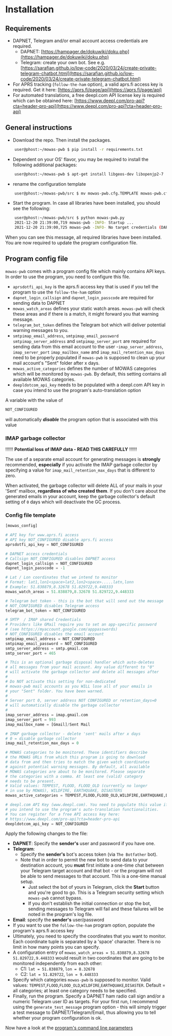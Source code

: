 # Installation

## Requirements

- DAPNET, Telegram and/or email account access credentials are required.
  - DAPNET: [https://hampager.de/dokuwiki/doku.php](https://hampager.de/dokuwiki/doku.php)
  - Telegram: create your own bot. See e.g. [https://sarafian.github.io/low-code/2020/03/24/create-private-telegram-chatbot.html](https://sarafian.github.io/low-code/2020/03/24/create-private-telegram-chatbot.html)
- For APRS tracking (``follow-the-ham`` option), a valid aprs.fi access key is required. Get it here: [https://aprs.fi/page/api](https://aprs.fi/page/api)
- For automated translations, a free deepl.com API license key is required which can be obtained here: [https://www.deepl.com/pro-api?cta=header-pro-api](https://www.deepl.com/pro-api?cta=header-pro-api)

## General instructions

- Download the repo. Then install the packages.

```bash
    user@phost:~/mowas-pwb $ pip install -r requirements.txt
```

- Dependent on your OS' flavor, you may be required to install the following additional packages:

```bash
    user@phost:~/mowas-pwb $ apt-get install libgeos-dev libopenjp2-7
```

- rename the configuration template

```bash
    user@phost:~/mowas-pwb/src $ mv mowas-pwb.cfg.TEMPLATE mowas-pwb.cfg
```

- Start the program. In case all libraries have been installed, you should see the following:

```bash
    user@phost:~/mowas-pwb/src $ python mowas-pwb.py
    2021-12-20 21:39:00,719 mowas-pwb -INFO- Startup ...
    2021-12-20 21:39:00,725 mowas-pwb -INFO- No target credentials (DAPNET, Email or Telegram) configured or no messaging destinations specified; exiting ...
```

When you can see this message, all required libraries have been installed. You are now required to update the program configuration file.

## Program config file

``mowas-pwb`` comes with a program config file which mainly contains API keys. In order to use the program, you need to configure this file. 

- ``aprsdotfi_api_key`` is the aprs.fi access key that is used if you tell the program to use the ``follow-the-ham`` option
- ``dapnet_login_callsign`` and ``dapnet_login_passcode`` are required for sending data to DAPNET
- ``mowas_watch_areas`` defines your static watch areas. ``mowas-pwb`` will check these areas and if there is a match, it might forward you that warning message.
- ``telegram_bot_token`` defines the Telegram bot which will deliver potential warning messages to you.
- ``smtpimap_email_address``, ``smtpimap_email_password`` ``smtpimap_server_address`` and ``smtpimap_server_port`` are required for sending data from this email account to the user
-``imap_server_address``, ``imap_server_port`` ``imap_mailbox_name`` and ``imap_mail_retention_max_days`` need to be properly populated if ``mowas-pwb`` is supposed to clean up your mail account's "Sent" folder after x days.  
- ``mowas_active_categories`` defines the number of MOWAS categories which will be monitored by ``mowas-pwb``. By default, this setting contains all available MOWAS categories.
- ``deepldotcom_api_key`` needs to be populated with a deepl.com API key in case you intend to use the program's auto-translation option

A variable with the value of

```python
NOT_CONFIGURED
```

will automatically ___disable___ the program option that is associated with this value

### IMAP garbage collector

:bangbang::bangbang::bangbang: __Potential loss of IMAP data - READ THIS CAREFULLY__ :bangbang::bangbang::bangbang:

The use of a separate email account for generating messages is __strongly__ recommended, __especially__ if you activate the IMAP garbage collector by specifying a value for ``imap_mail_retention_max_days`` that is different to zero.

When activated, the garbage collector will delete ALL of your mails in your 'Sent' mailbox, __regardless of who created them__. If you don't care about the generated emails in your account, keep the garbage collector's default setting of ```0``` days which will deactivate the GC process.

### Config file template

```python
[mowas_config]

# API key for www.aprs.fi access
# API key NOT_CONFIGURED disable aprs.fi access
aprsdotfi_api_key = NOT_CONFIGURED

# DAPNET access credentials
# Callsign NOT_CONFIGURED disables DAPNET access
dapnet_login_callsign = NOT_CONFIGURED
dapnet_login_passcode = -1

# Lat / Lon coordinates that we intend to monitor
# Format: lat1,lon1<space>lat2,lon2<space>.....latn,lonn
# Example: 51.838879,8.32678 51.829722,9.448333
mowas_watch_areas = 51.838879,8.32678 51.829722,9.448333

# Telegram bot token - this is the bot that will send out the message
# NOT_CONFIGURED disables Telegram access
telegram_bot_token = NOT_CONFIGURED

# SMTP  / IMAP shared Credentials
# Providers like GMail require you to set an app-specific password
# (see https://myaccount.google.com/apppasswords)
# NOT_CONFIGURED disables the email account
smtpimap_email_address = NOT_CONFIGURED
smtpimap_email_password = NOT_CONFIGURED
smtp_server_address = smtp.gmail.com
smtp_server_port = 465

# This is an optional garbage disposal handler which auto-deletes
# all messages from your mail account. Any value different to "0"
# will activate the garbage collector and delete all messages after
#
# Do NOT activate this setting for non-dedicated
# mowas-pwb mail accounts as you WILL lose all of your emails in
# your "Sent" folder. You have been warned.
# 
# Server port 0, server address NOT CONFIGURED or retention_days=0
# will automatically disable the garbage collector
#
imap_server_address = imap.gmail.com
imap_server_port = 993
imap_mailbox_name = [Gmail]/Sent Mail

# IMAP garbage collector - delete 'sent' mails after x days
# 0 = disable garbage collector
imap_mail_retention_max_days = 0

# MOWAS categories to be monitored. These identifiers describe
# the MOWAS URLs from which this program is going to download
# data from and then tries to match the given watch coordinates 
# against potential warning messages. By default, all available
# MOWAS categories are about to be monitored. Please separate
# the categories with a comma. At least one (valid) category
# needs to be present.
# Valid values: TEMPEST, FLOOD, FLOOD_OLD (currently no longer
# in use by MOWAS), WILDFIRE, EARTHQUAKE, DISASTERS
mowas_active_categories = TEMPEST,FLOOD,FLOOD_OLD,WILDFIRE,EARTHQUAKE,DISASTERS

# deepl.com API Key (www.deepl.com). You need to populate this value if
# you intend to use the program's auto-translation functionalities.
# You can register for a free API access key here:
# https://www.deepl.com/pro-api?cta=header-pro-api
deepldotcom_api_key = NOT_CONFIGURED
```

Apply the following changes to the file:

- __DAPNET__: Specify the __sender's__ user and password if you have one.
- __Telegram__: 
    - Specify the __sender's__ bot's access token (via ``The Botfather`` bot).
    - Note that in order to permit the new bot to send data to your destination account, you __must__ first initiate a one-time chat between your Telegram target account and that bot - or the program will not be able to send messages to that account. This is a one-time manual setup.
        - Just select the bot of yours in Telegram, click the __Start__ button and you're good to go. This is a Telegram security setting which ```mowas-pwb``` cannot bypass. 
        - If you don't establish the initial connection or stop the bot, sending messages to Telegram will fail and these failures will be noted in the program's log file.
- __Email__: specify the __sender's__ user/password
- If you want to use the ``follow-the-ham`` program option, populate the program's aprs.fi access key
- Ultimately, you need to specify the coordinates that you want to monitor. Each coordinate tuple is separated by a 'space' character. There is no limit in how many points you can specify.
- A configuration entry of ``mowas_watch_areas = 51.838879,8.32678 51.829722,9.448333`` would result in two coordinates that are going to be monitored independently from each other:
    - C1: ``lat = 51.838879``, ``lon = 8.32678``
    - C2: ``lat = 51.829722``, ``lon = 9.448333``
- Specify which categories ``mowas-pwb`` is supposed to monitor. Valid values: ``TEMPEST``,``FLOOD``,``FLOOD_OLD``,``WILDFIRE``,``EARTHQUAKE``,``DISASTER``. Default = all categories; at least one category needs to be specified.
 - Finally, run the program. Specify a DAPNET ham radio call sign and/or a numeric Telegram user ID as targets. For your first run, I recommend using the ``generate_test_message`` program option - this will simply trigger a test message to DAPNET/Telegram/Email, thus allowing you to tell whether your program configuration is ok.

Now have a look at the [program's command line parameters](COMMANDS.md)

